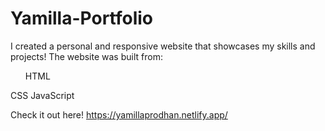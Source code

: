 # Yamilla-Portfolio
I created a personal and responsive website that showcases my skills and projects!
The website was built from:

<ul>HTML </ul>
CSS
JavaScript

Check it out here! https://yamillaprodhan.netlify.app/
